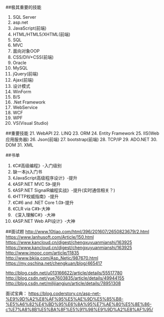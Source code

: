 ##极其重要的技能
1. SQL Server
2. asp.net
3. JavaScript(前端)
4. HTML/HTML5/XHTML(前端)
5. SQL
6. MVC
7. 面向对象OOP
8. CSS/DIV+CSS(前端)
9. Oracle
10. MySQL
11. jQuery(前端)
12. Ajax(前端)
13. 设计模式
14. WinForm
15. B/S
16. .Net Framework
17. WebService
18. WCF
19. WPF
20. VS(Visual Studio)

##重要技能
21. WebAPI
22. LINQ
23. ORM
24. Entity Framework
25. IIS(Web应用服务器)
26. Json(前端)
27. bootstrap(前端)
28. TCP/IP
29. ADO.NET
30. DOM
31. XML

##书单
1. 《C#高级编程》-入门级别
2. 缺一本js入门书
2. 《JavaScript高级程序设计》-提升
3. 《ASP.NET MVC 5》-提升
4. 《ASP.NET SignalR编程实战》-提升(实时通信相关？)
5. 《HTTP权威指南》-提升
6. 《C#6 and .NET Core 1.0》-提升
3. 《CLR via C#》-大神
4. 《深入理解C#》-大神
5. 《ASP.NET Web API设计》-大神

##面试题
http://www.10tiao.com/html/396/201607/2650823679/2.html
https://www.lanhusoft.com/Article/150.html
https://www.kancloud.cn/digest/chengxuyuanmianshi/163925
https://www.kancloud.cn/digest/chengxuyuanmianshi/163925
http://www.imooc.com/article/11835
http://www.bkjia.com/Asp_Netjc/987670.html
https://my.oschina.net/chengkuan/blog/465417

http://blog.csdn.net/u013166622/article/details/55517780
http://blog.csdn.net/yue7603835/article/details/49944155
http://blog.csdn.net/milijiangjun/article/details/78951308

面试宝典：
https://blog.coderstory.cn/asp-net-%E9%9D%A2%E8%AF%95%E5%AE%9D%E5%85%B8-%E5%A6%82%E4%BD%95%E6%8A%95%E7%AE%80%E5%8E%86-c%E7%A8%8B%E5%BA%8F%E5%91%98%E9%9D%A2%E8%AF%95/

